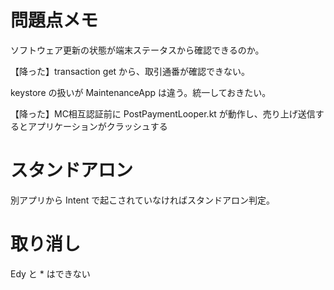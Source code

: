 # 問題点メモ

ソフトウェア更新の状態が端末ステータスから確認できるのか。

【降った】transaction get から、取引通番が確認できない。

keystore の扱いが MaintenanceApp は違う。統一しておきたい。

【降った】MC相互認証前に PostPaymentLooper.kt が動作し、売り上げ送信するとアプリケーションがクラッシュする


# スタンドアロン

別アプリから Intent で起こされていなければスタンドアロン判定。

# 取り消し

Edy と * はできない

